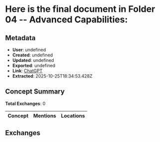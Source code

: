 # Here is the final document in **Folder 04 -- Advanced Capabilities**:

## Metadata

- **User**: undefined
- **Created**: undefined
- **Updated**: undefined
- **Exported**: undefined
- **Link**: [ChatGPT](undefined)
- **Extracted**: 2025-10-25T18:34:53.428Z

## Concept Summary

**Total Exchanges**: 0

| Concept | Mentions | Locations |
|---------|----------|----------|

## Exchanges

